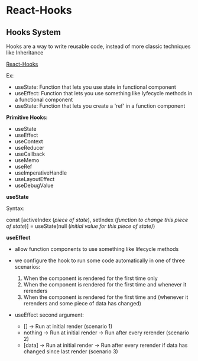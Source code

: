 # React-Hooks

## Hooks System
Hooks are a way to write reusable code, instead of more classic techniques like Inheritance

[React-Hooks](https://reactjs.org/docs/hooks-intro.html)

Ex:
* useState: Function that lets you use state in functional component
* useEffect: Function that lets you use something like lyfecycle methods in a functional component
* useState: Function that lets you create a 'ref' in a function component

**Primitive Hooks:**

* useState
* useEffect
* useContext
* useReducer
* useCallback
* useMemo
* useRef
* useImperativeHandle
* useLayoutEffect
* useDebugValue

**useState**

Syntax:

const [activeIndex (*piece of state*), setIndex (*function to change this piece of state*)] = useState(null (*initial value for this piece of state)*)

**useEffect**
- allow function components to use something like lifecycle methods
- we configure the hook to run some code automatically in one of three scenarios:
  1. When the component is rendered for the first time only
  2. When the component is rendered for the first time and whenever it rerenders
  3. When the component is rendered for the first time and (whenever it rerenders and some piece of data has changed)

- useEffect second argument:
  
  * [] -> Run at initial render (scenario 1) 
  * nothing -> Run at initial render -> Run after every rerender (scenario 2) 
  * [data] -> Run at initial render -> Run after every rerender if data has changed since last render (scenario 3) 